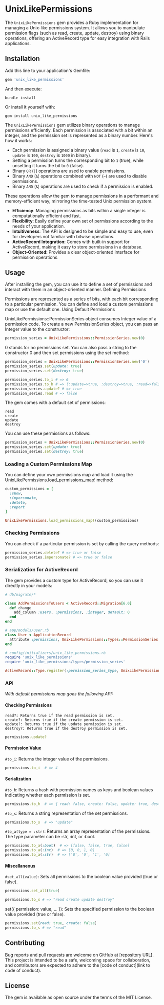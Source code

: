 # UnixLikePermissions

The `UnixLikePermissions` gem provides a Ruby implementation for managing a Unix-like permissions system. It allows you to manipulate permission flags (such as read, create, update, destroy) using binary operations, offering an ActiveRecord type for easy integration with Rails applications.

## Installation

Add this line to your application's Gemfile:

```ruby
gem 'unix_like_permissions'
```

And then execute:

```shell
bundle install
```

Or install it yourself with:

```shell
gem install unix_like_permissions
```

The `UnixLikePermissions` gem utilizes binary operations to manage permissions efficiently. Each permission is associated with a bit within an integer, and the permission set is represented as a binary number. Here's how it works:

- Each permission is assigned a binary value (`read` is `1`, `create` is `10`, `update` is `100`, `destroy` is `1000` in binary).
- Setting a permission turns the corresponding bit to `1` (true), while unsetting it turns the bit to `0` (false).
- Binary `OR` (`|`) operations are used to enable permissions.
- Binary `AND` (`&`) operations combined with `NOT` (`~`) are used to disable permissions.
- Binary `AND` (`&`) operations are used to check if a permission is enabled.

These operations allow the gem to manage permissions in a performant and memory-efficient way, mirroring the time-tested Unix permission system.

- **Efficiency**: Managing permissions as bits within a single integer is computationally efficient and fast.
- **Flexibility**: Easily define your own set of permissions according to the needs of your application.
- **Intuitiveness**: The API is designed to be simple and easy to use, even for developers not familiar with bitwise operations.
- **ActiveRecord Integration**: Comes with built-in support for ActiveRecord, making it easy to store permissions in a database.
- **Object-Oriented**: Provides a clear object-oriented interface for permission operations.

## Usage

After installing the gem, you can use it to define a set of permissions and interact with them in an object-oriented manner.
Defining Permissions

Permissions are represented as a series of bits, with each bit corresponding to a particular permission. You can define and load a custom permissions map or use the default one.
Using Default Permissions

UnixLikePermissions::PermissionSeries object consumes Integer value of a permission code.
To create a new PermissionSeries object, you can pass an Integer value to the constructor:

```ruby
permission_series = UnixLikePermissions::PermissionSeries.new(0)
```

0 stands for no permissions set. You can also pass a string to the constructor 0 and then set permissions using the set method:

```ruby
permission_series = UnixLikePermissions::PermissionSeries.new('0')
permission_series.set(update: true)
permission_series.set(destroy: true)

permission_series.to_i # => 6
permission_series.to_h # => {:update=>true, :destroy=>true, :read=>false, :create=>false}
permission_series.update? # => true
permission_series.read # => false
```

The gem comes with a default set of permissions:

    read
    create
    update
    destroy

You can use these permissions as follows:

```ruby
permission_series = UnixLikePermissions::PermissionSeries.new(0)
permission_series.set(update: true)
permission_series.set(destroy: true)
```

### Loading a Custom Permissions Map

You can define your own permissions map and load it using the UnixLikePermissions.load_permissions_map! method:

```ruby
custom_permissions = [
  :show,
  :impersonate,
  :delete,
  :report
]

UnixLikePermissions.load_permissions_map!(custom_permissions)
```

###  Checking Permissions

You can check if a particular permission is set by calling the query methods:

```ruby
permission_series.delete? # => true or false
permission_series.impersonate? # => true or false
```

### Serialization for ActiveRecord

The gem provides a custom type for ActiveRecord, so you can use it directly in your models:

```ruby
# db/migrate/*

class AddPermissionsToUsers < ActiveRecord::Migration[6.0]
  def change
    add_column :users, :permissions, :integer, default: 0
  end
end

# app/models/user.rb
class User < ApplicationRecord
  attribute :permissions, UnixLikePermissions::Types::PermissionSeries.new
end

# config/initializers/unix_like_permissions.rb
require 'unix_like_permissions'
require 'unix_like_permissions/types/permission_series'

ActiveRecord::Type.register(:permission_series_type, UnixLikePermissions::Types::PermissionSeries)

```

### API
*With default permissions map goes the following API:*

#### Checking Permissions

    read?: Returns true if the read permission is set.
    create?: Returns true if the create permission is set.
    update?: Returns true if the update permission is set.
    destroy?: Returns true if the destroy permission is set.

```ruby
permissions.update?
```

#### Permission Value

`#to_i`: Returns the integer value of the permissions.

```ruby
permissions.to_i  # => 4
```

#### Serialization

`#to_h`: Returns a hash with permission names as keys and boolean values indicating whether each permission is set.
```ruby
permissions.to_h  # => { read: false, create: false, update: true, destroy: false }
```

`#to_s`: Returns a string representation of the set permissions.
```ruby
permissions.to_s  # => "update"
```

`#to_a(type = :str)`: Returns an array representation of the permissions. The type parameter can be :str, :int, or :bool.
```ruby
permissions.to_a(:bool)  # => [false, false, true, false]
permissions.to_a(:int)  # => [0, 0, 1, 0]
permissions.to_a(:str)  # => ['0', '0', '1', '0]
```


#### Miscellaneous

`#set_all(value)`: Sets all permissions to the boolean value provided (true or false).

```ruby
permissions.set_all(true)

permissions.to_s # => "read create update destroy"
```

set({ permission: value, ... }): Sets the specified permission to the boolean value provided (true or false).

```ruby
permissions.set(read: true, create: false)
permissions.to_s # => "read"
```

## Contributing

Bug reports and pull requests are welcome on GitHub at [repository URL]. This project is intended to be a safe, welcoming space for collaboration, and contributors are expected to adhere to the [code of conduct](link to code of conduct).

## License

The gem is available as open source under the terms of the MIT License.
